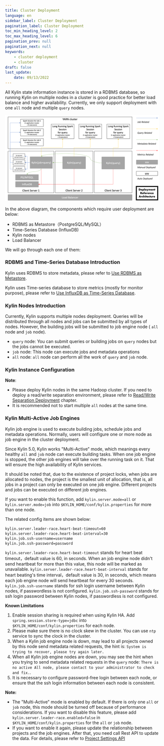 ```yaml
---
title: Cluster Deployment
language: en
sidebar_label: Cluster Deployment
pagination_label: Cluster Deployment
toc_min_heading_level: 2
toc_max_heading_level: 6
pagination_prev: null
pagination_next: null
keywords:
    - cluster deployment
    - cluster
draft: false
last_update:
    date: 09/13/2022
---
```


All Kylin state information instance is stored in a RDBMS database, so running Kylin on multiple nodes in a cluster is good practice for better load balance and higher availability. Currently, we only support deployment with one `all` node and multiple `query` nodes.

![Deployment Architecture](images/cluster_20220913.png)

In the above diagram, the components which require user deployment are below:

- RDBMS as Metastore（PostgreSQL/MySQL）
- Time-Series Database (InfluxDB)
- Kylin nodes
- Load Balancer

We will go through each one of them:

### RDBMS and Time-Series Database Introduction

Kylin uses RDBMS to store metadata, please refer to [Use RDBMS as Metastore](../rdbms_metastore/intro.md).

Kylin uses Time-series database to store metrics (mostly for monitor purpose), please refer to [Use InfluxDB as Time-Series Database](../../../operations/monitoring/influxdb/influxdb.md). 

### Kylin Nodes Introduction

Currently, Kylin supports multiple nodes deployment. Queries will be distributed through all nodes and jobs can be submitted by all types of nodes. However, the building jobs will be submitted to job engine node ( `all` node and `job` node).

- `query` node: You can submit queries or building jobs on `query` nodes but the jobs cannot be executed.
- `job` node: This node can execute jobs and metadata operations
- `all` node: `all` node can perform all the work of `query` and `job` node.

### Kylin Instance Configuration

**Note**: 

- Please deploy Kylin nodes in the same Hadoop cluster. If you need to deploy a read/write separation environment, please refer to [Read/Write Separation Deployment](rw_separation.md) chapter.
- It is recommended not to start multiple `all` nodes at the same time.

### Kylin Multi-Active Job Engines

Kylin job engine is used to execute building jobs, schedule jobs and metadata operations. Normally, users will configure one or more node as job engine in the cluster deployment.

Since Kylin 5.0, Kylin works "Multi-Active" mode, which meanings every healthy `all` and `job` node can execute building tasks. When one job engine is stopped, the other job engines will take over the running task on it. That will ensure the high availability of Kylin services.

It should be noted that, due to the existence of project locks, when jobs are allocated to nodes, the project is the smallest unit of allocation, that is, all jobs in a project can only be executed on one job engine. Different projects and jobs can be executed on different job engines.

If you want to enable this function, add `kylin.server.mode=all` or `kylin.server.mode=job` into `$KYLIN_HOME/conf/kylin.properties` for more than one node.

The related config items are shown below:
```properties
kylin.server.leader-race.heart-beat-timeout=60
kylin.server.leader-race.heart-beat-interval=30
kylin.job.ssh-username=username
kylin.job.ssh-password=password
```
`kylin.server.leader-race.heart-beat-timeout` stands for heart beat timeout，default value is 60, in seconds. When an job engine node didn't send heartbeat for more than this value, this node will be marked as unavailable.
`kylin.server.leader-race.heart-beat-interval` stands for heart beating's time interval，default value is 30, in seconds, which means each job engine node will send heartbeat for every 30 seconds.
`kylin.job.ssh-username` stands for ssh login username between Kylin nodes, if passwordless is not configured.
`kylin.job.ssh-password` stands for ssh login password between Kylin nodes, if passwordless is not configured.


**Known Limitations**

1. Enable session sharing is required when using Kylin HA. Add `spring.session.store-type=jdbc` into `$KYLIN_HOME/conf/kylin.properties` for each node.
2. Please make sure there is no clock skew in the cluster. You can use `ntp` service to sync the clock in the cluster.
3. When a Kylin job engine node is down, may lead to all projects owned by this node send metadata related requests, the hint is: `System is trying to recover, please try again later.`
4. When all Kylin job engine nodes are down, you may see the hint when you trying to send metadata related requests in the `query` node: `There is no active All node, please contact to your administrator to check and fix.`.
5. It is necessary to configure password-free login between each node, or ensure that the ssh login information between each node is consistent.

**Note:**

- The "Multi-Active" mode is enabled by default. If there is only one `all` or `job` node, this mode should be turned off because of performance considerations. If you want to disable this feature, please add `kylin.server.leader-race.enabled=false` in `$KYLIN_HOME/conf/kylin.properties` for the `all` or `job` node.
- If you want to enable it again, please update the relationship between projects and the job engines. After that, you need call Rest API to update the data. For details, please refer to [Project Settings API](../../../restapi/project_api.md)
